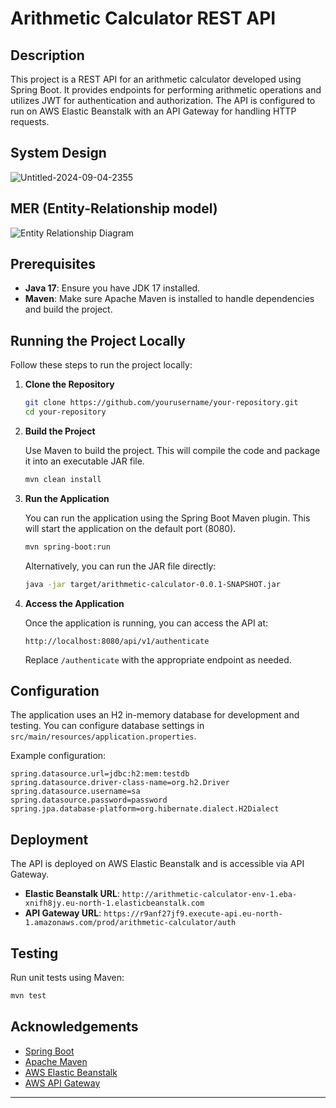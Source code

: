 # Arithmetic Calculator REST API

## Description

This project is a REST API for an arithmetic calculator developed using Spring Boot. It provides endpoints for performing arithmetic operations and utilizes JWT for authentication and authorization. The API is configured to run on AWS Elastic Beanstalk with an API Gateway for handling HTTP requests.

## System Design

![Untitled-2024-09-04-2355](https://github.com/user-attachments/assets/95826135-96d0-4c43-8ff5-49bfed483d6e)

## MER (Entity-Relationship model)

![Entity Relationship Diagram](https://github.com/user-attachments/assets/3e2668df-1e1d-4d47-a13a-8b2db1a883f8)

## Prerequisites

- **Java 17**: Ensure you have JDK 17 installed.
- **Maven**: Make sure Apache Maven is installed to handle dependencies and build the project.

## Running the Project Locally

Follow these steps to run the project locally:

1. **Clone the Repository**

   ```bash
   git clone https://github.com/yourusername/your-repository.git
   cd your-repository
   ```

2. **Build the Project**

   Use Maven to build the project. This will compile the code and package it into an executable JAR file.

   ```bash
   mvn clean install
   ```

3. **Run the Application**

   You can run the application using the Spring Boot Maven plugin. This will start the application on the default port (8080).

   ```bash
   mvn spring-boot:run
   ```

   Alternatively, you can run the JAR file directly:

   ```bash
   java -jar target/arithmetic-calculator-0.0.1-SNAPSHOT.jar
   ```

4. **Access the Application**

   Once the application is running, you can access the API at:

   ```
   http://localhost:8080/api/v1/authenticate
   ```

   Replace `/authenticate` with the appropriate endpoint as needed.

## Configuration

The application uses an H2 in-memory database for development and testing. You can configure database settings in `src/main/resources/application.properties`.

Example configuration:

```properties
spring.datasource.url=jdbc:h2:mem:testdb
spring.datasource.driver-class-name=org.h2.Driver
spring.datasource.username=sa
spring.datasource.password=password
spring.jpa.database-platform=org.hibernate.dialect.H2Dialect
```

## Deployment

The API is deployed on AWS Elastic Beanstalk and is accessible via API Gateway.

- **Elastic Beanstalk URL**: `http://arithmetic-calculator-env-1.eba-xnifh8jy.eu-north-1.elasticbeanstalk.com`
- **API Gateway URL**: `https://r9anf27jf9.execute-api.eu-north-1.amazonaws.com/prod/arithmetic-calculator/auth`

## Testing

Run unit tests using Maven:

```bash
mvn test
```

## Acknowledgements

- [Spring Boot](https://spring.io/projects/spring-boot)
- [Apache Maven](https://maven.apache.org/)
- [AWS Elastic Beanstalk](https://aws.amazon.com/elasticbeanstalk/)
- [AWS API Gateway](https://aws.amazon.com/api-gateway/)

---
